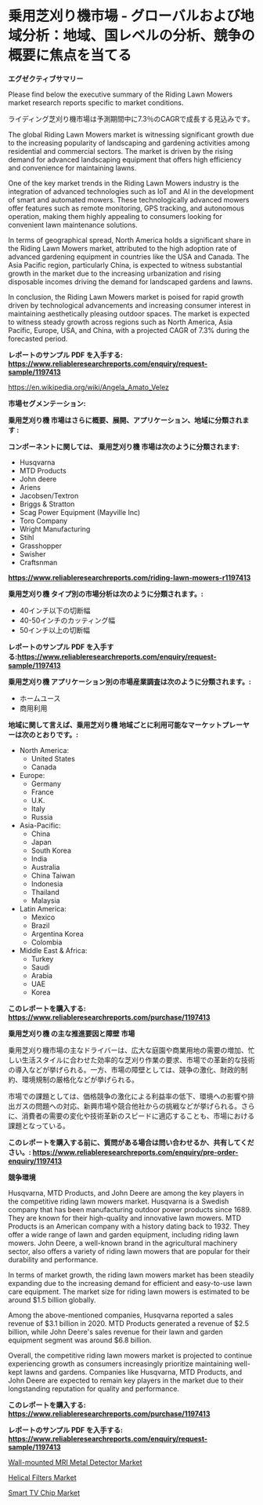 <p><h1>乗用芝刈り機市場 - グローバルおよび地域分析：地域、国レベルの分析、競争の概要に焦点を当てる</h1></p><p><strong>エグゼクティブサマリー</strong></p>
<p><p>Please find below the executive summary of the Riding Lawn Mowers market research reports specific to market conditions.</p><p>ライディング芝刈り機市場は予測期間中に7.3％のCAGRで成長する見込みです。</p><p>The global Riding Lawn Mowers market is witnessing significant growth due to the increasing popularity of landscaping and gardening activities among residential and commercial sectors. The market is driven by the rising demand for advanced landscaping equipment that offers high efficiency and convenience for maintaining lawns.</p><p>One of the key market trends in the Riding Lawn Mowers industry is the integration of advanced technologies such as IoT and AI in the development of smart and automated mowers. These technologically advanced mowers offer features such as remote monitoring, GPS tracking, and autonomous operation, making them highly appealing to consumers looking for convenient lawn maintenance solutions.</p><p>In terms of geographical spread, North America holds a significant share in the Riding Lawn Mowers market, attributed to the high adoption rate of advanced gardening equipment in countries like the USA and Canada. The Asia Pacific region, particularly China, is expected to witness substantial growth in the market due to the increasing urbanization and rising disposable incomes driving the demand for landscaped gardens and lawns.</p><p>In conclusion, the Riding Lawn Mowers market is poised for rapid growth driven by technological advancements and increasing consumer interest in maintaining aesthetically pleasing outdoor spaces. The market is expected to witness steady growth across regions such as North America, Asia Pacific, Europe, USA, and China, with a projected CAGR of 7.3% during the forecasted period.</p></p>
<p><strong>レポートのサンプル PDF を入手する: <a href="https://www.reliableresearchreports.com/enquiry/request-sample/1197413">https://www.reliableresearchreports.com/enquiry/request-sample/1197413</a></strong></p>
<p><a href="https://en.wikipedia.org/wiki/Angela_Amato_Velez">https://en.wikipedia.org/wiki/Angela_Amato_Velez</a></p>
<p><strong>市場セグメンテーション:</strong></p>
<p><strong> 乗用芝刈り機 市場はさらに概要、展開、アプリケーション、地域に分類されます :</strong></p>
<p><strong>コンポーネントに関しては、 乗用芝刈り機 市場は次のように分類されます:</strong></p>
<p><ul><li>Husqvarna</li><li>MTD Products</li><li>John deere</li><li>Ariens</li><li>Jacobsen/Textron</li><li>Briggs & Stratton</li><li>Scag Power Equipment (Mayville Inc)</li><li>Toro Company</li><li>Wright Manufacturing</li><li>Stihl</li><li>Grasshopper</li><li>Swisher</li><li>Craftsnman</li></ul></p>
<p><strong><a href="https://www.reliableresearchreports.com/riding-lawn-mowers-r1197413">https://www.reliableresearchreports.com/riding-lawn-mowers-r1197413</a></strong></p>
<p><strong> 乗用芝刈り機 タイプ別の市場分析は次のように分類されます。:</strong></p>
<p><ul><li>40インチ以下の切断幅</li><li>40-50インチのカッティング幅</li><li>50インチ以上の切断幅</li></ul></p>
<p><strong>レポートのサンプル PDF を入手する:<a href="https://www.reliableresearchreports.com/enquiry/request-sample/1197413">https://www.reliableresearchreports.com/enquiry/request-sample/1197413</a></strong></p>
<p><strong> 乗用芝刈り機 アプリケーション別の市場産業調査は次のように分類されます。:</strong></p>
<p><ul><li>ホームユース</li><li>商用利用</li></ul></p>
<p><strong>地域に関して言えば、乗用芝刈り機 地域ごとに利用可能なマーケットプレーヤーは次のとおりです。:</strong></p>
<p><ul>
    <li>
        North America:
        <ul>
            <li>United States</li>
            <li>Canada</li>
        </ul>
    </li>
    <li>
        Europe:
        <ul>
            <li>Germany</li>
            <li>France</li>
            <li>U.K.</li>
            <li>Italy</li>
            <li>Russia</li>
        </ul>
    </li>
    <li>
        Asia-Pacific:
        <ul>
            <li>China</li>
            <li>Japan</li>
            <li>South Korea</li>
            <li>India</li>
            <li>Australia</li>
            <li>China Taiwan</li>
            <li>Indonesia</li>
            <li>Thailand</li>
            <li>Malaysia</li>
        </ul>
    </li>
    <li>
        Latin America:
        <ul>
            <li>Mexico</li>
            <li>Brazil</li>
            <li>Argentina Korea</li>
            <li>Colombia</li>
        </ul>
    </li>
    <li>
        Middle East & Africa:
        <ul>
            <li>Turkey</li>
            <li>Saudi</li>
            <li>Arabia</li>
            <li>UAE</li>
            <li>Korea</li>
        </ul>
    </li>
    </ul></p>
<p><strong>このレポートを購入する: <a href="https://www.reliableresearchreports.com/purchase/1197413">https://www.reliableresearchreports.com/purchase/1197413</a></strong></p>
<p><strong>乗用芝刈り機 の主な推進要因と障壁 市場</strong></p>
<p><p>乗用芝刈り機市場の主なドライバーは、広大な庭園や商業用地の需要の増加、忙しい生活スタイルに合わせた効率的な芝刈り作業の要求、市場での革新的な技術の導入などが挙げられる。一方、市場の障壁としては、競争の激化、財政的制約、環境規制の厳格化などが挙げられる。</p><p>市場での課題としては、価格競争の激化による利益率の低下、環境への影響や排出ガスの問題への対応、新興市場や競合他社からの挑戦などが挙げられる。さらに、消費者の需要の変化や技術革新のスピードに適応することも、市場における課題となっている。</p></p>
<p><strong>このレポートを購入する前に、質問がある場合は問い合わせるか、共有してください。: <a href="https://www.reliableresearchreports.com/enquiry/pre-order-enquiry/1197413">https://www.reliableresearchreports.com/enquiry/pre-order-enquiry/1197413</a></strong></p>
<p><strong>競争環境</strong></p>
<p><p>Husqvarna, MTD Products, and John Deere are among the key players in the competitive riding lawn mowers market. Husqvarna is a Swedish company that has been manufacturing outdoor power products since 1689. They are known for their high-quality and innovative lawn mowers. MTD Products is an American company with a history dating back to 1932. They offer a wide range of lawn and garden equipment, including riding lawn mowers. John Deere, a well-known brand in the agricultural machinery sector, also offers a variety of riding lawn mowers that are popular for their durability and performance.</p><p>In terms of market growth, the riding lawn mowers market has been steadily expanding due to the increasing demand for efficient and easy-to-use lawn care equipment. The market size for riding lawn mowers is estimated to be around $1.5 billion globally.</p><p>Among the above-mentioned companies, Husqvarna reported a sales revenue of $3.1 billion in 2020. MTD Products generated a revenue of $2.5 billion, while John Deere's sales revenue for their lawn and garden equipment segment was around $6.8 billion.</p><p>Overall, the competitive riding lawn mowers market is projected to continue experiencing growth as consumers increasingly prioritize maintaining well-kept lawns and gardens. Companies like Husqvarna, MTD Products, and John Deere are expected to remain key players in the market due to their longstanding reputation for quality and performance.</p></p>
<p><strong>このレポートを購入する: <a href="https://www.reliableresearchreports.com/purchase/1197413">https://www.reliableresearchreports.com/purchase/1197413</a></strong></p>
<p><strong>レポートのサンプル PDF を入手する: <a href="https://www.reliableresearchreports.com/enquiry/request-sample/1197413">https://www.reliableresearchreports.com/enquiry/request-sample/1197413</a></strong><strong></strong></p>
<p><p><a href="https://issuu.com/reportprime-2/docs/wall-mounted-mri-metal-detector-market-size-2030.p">Wall-mounted MRI Metal Detector Market</a></p><p><a href="https://github.com/tyleolden34345/Market-Research-Report-List-1/blob/main/helical-filters-market.md">Helical Filters Market</a></p><p><a href="https://github.com/victoralsop8899/Market-Research-Report-List-1/blob/main/smart-tv-chip-market.md">Smart TV Chip Market</a></p></p>